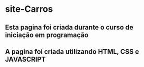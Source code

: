 # site-Carros
## Esta pagina foi criada durante o curso de iniciação em programação
## A pagina foi criada utilizando HTML, CSS e JAVASCRIPT
